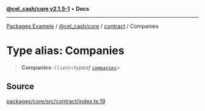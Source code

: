 [**@cel_cash/core v2.1.5-1**](../../README.md) • **Docs**

***

[Packages Example](../../../../README.md) / [@cel\_cash/core](../../README.md) / [contract](../README.md) / Companies

# Type alias: Companies

> **Companies**: `Client`\<*typeof* [`companies`](../variables/companies.md)\>

## Source

[packages/core/src/contract/index.ts:19](https://github.com/Pyxlab/celcash/blob/a34e89ae69c9dcb41ba66226cb05c8c8b83b7cf4/packages/core/src/contract/index.ts#L19)
